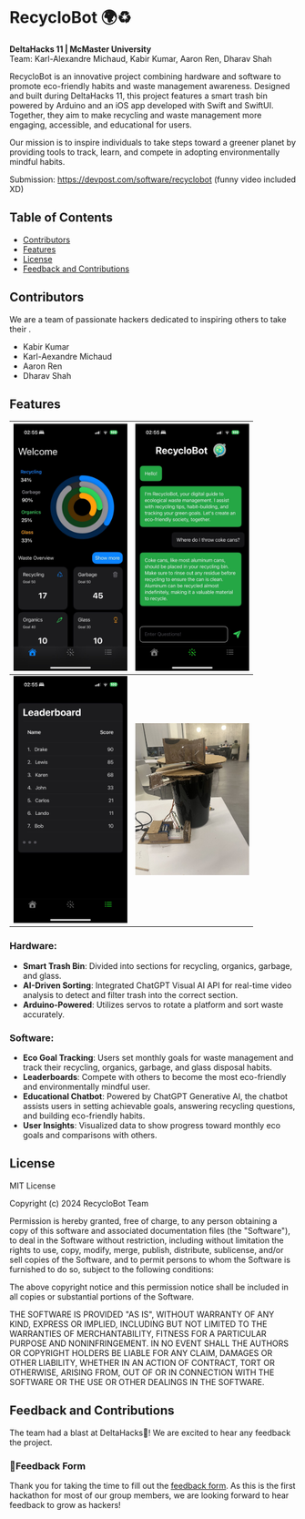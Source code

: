 # **RecycloBot 🌍♻️**  
**DeltaHacks 11 | McMaster University**  
Team: Karl-Alexandre Michaud, Kabir Kumar, Aaron Ren, Dharav Shah

RecycloBot is an innovative project combining hardware and software to promote eco-friendly habits and waste management awareness. Designed and built during DeltaHacks 11, this project features a smart trash bin powered by Arduino and an iOS app developed with Swift and SwiftUI. Together, they aim to make recycling and waste management more engaging, accessible, and educational for users.  

Our mission is to inspire individuals to take steps toward a greener planet by providing tools to track, learn, and compete in adopting environmentally mindful habits.

Submission: https://devpost.com/software/recyclobot (funny video included XD)

## Table of Contents
- [Contributors](#contributors)
- [Features](#features)
- [License](#license)
- [Feedback and Contributions](#feedback-and-contributions)

## Contributors
We are a team of passionate hackers dedicated to inspiring others to take their .
- Kabir Kumar
- Karl-Aexandre Michaud
- Aaron Ren
- Dharav Shah

## **Features**

| <img src="img3.jpeg" alt="Local Image1" width="200"> | <img src="img4.jpeg" alt="Local Image2" width="200"> |
|------------------------------------------------------|------------------------------------------------------|
| <img src="img5.jpeg" alt="Local Image3" width="200"> | <img src="img2.jpeg" alt="Local Image4" width="200"> |


### **Hardware:**  
- **Smart Trash Bin**: Divided into sections for recycling, organics, garbage, and glass.  
- **AI-Driven Sorting**: Integrated ChatGPT Visual AI API for real-time video analysis to detect and filter trash into the correct section.  
- **Arduino-Powered**: Utilizes servos to rotate a platform and sort waste accurately.  

### **Software:**  
- **Eco Goal Tracking**: Users set monthly goals for waste management and track their recycling, organics, garbage, and glass disposal habits.  
- **Leaderboards**: Compete with others to become the most eco-friendly and environmentally mindful user.  
- **Educational Chatbot**: Powered by ChatGPT Generative AI, the chatbot assists users in setting achievable goals, answering recycling questions, and building eco-friendly habits.  
- **User Insights**: Visualized data to show progress toward monthly eco goals and comparisons with others.


## License

MIT License

Copyright (c) 2024 RecycloBot Team

Permission is hereby granted, free of charge, to any person obtaining a copy
of this software and associated documentation files (the "Software"), to deal
in the Software without restriction, including without limitation the rights
to use, copy, modify, merge, publish, distribute, sublicense, and/or sell
copies of the Software, and to permit persons to whom the Software is
furnished to do so, subject to the following conditions:

The above copyright notice and this permission notice shall be included in all
copies or substantial portions of the Software.

THE SOFTWARE IS PROVIDED "AS IS", WITHOUT WARRANTY OF ANY KIND, EXPRESS OR
IMPLIED, INCLUDING BUT NOT LIMITED TO THE WARRANTIES OF MERCHANTABILITY,
FITNESS FOR A PARTICULAR PURPOSE AND NONINFRINGEMENT. IN NO EVENT SHALL THE
AUTHORS OR COPYRIGHT HOLDERS BE LIABLE FOR ANY CLAIM, DAMAGES OR OTHER
LIABILITY, WHETHER IN AN ACTION OF CONTRACT, TORT OR OTHERWISE, ARISING FROM,
OUT OF OR IN CONNECTION WITH THE SOFTWARE OR THE USE OR OTHER DEALINGS IN THE
SOFTWARE.

## Feedback and Contributions

The team had a blast at DeltaHacks🎉! We are excited to hear any feedback the project.

### 🐛Feedback Form
Thank you for taking the time to fill out the [feedback form](https://docs.google.com/forms/d/e/1FAIpQLScfwFkdp6zB6mk3h6j-BSNEVJ3rxnqWgt_m5gXf7BIFnVlcjQ/viewform?usp=dialog). As this is the first hackathon for most of our group members, we are looking forward to hear feedback to grow as hackers!
